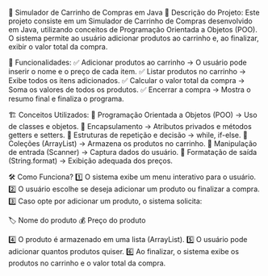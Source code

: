 🛒 Simulador de Carrinho de Compras em Java
📌 Descrição do Projeto:
Este projeto consiste em um Simulador de Carrinho de Compras desenvolvido em Java, utilizando conceitos de Programação Orientada a Objetos (POO). O sistema permite ao usuário adicionar produtos ao carrinho e, ao finalizar, exibir o valor total da compra.

🎯 Funcionalidades:
✅ Adicionar produtos ao carrinho → O usuário pode inserir o nome e o preço de cada item.
✅ Listar produtos no carrinho → Exibe todos os itens adicionados.
✅ Calcular o valor total da compra → Soma os valores de todos os produtos.
✅ Encerrar a compra → Mostra o resumo final e finaliza o programa.

🏗 Conceitos Utilizados:
🔹 Programação Orientada a Objetos (POO) → Uso de classes e objetos.
🔹 Encapsulamento → Atributos privados e métodos getters e setters.
🔹 Estruturas de repetição e decisão → while, if-else.
🔹 Coleções (ArrayList) → Armazena os produtos no carrinho.
🔹 Manipulação de entrada (Scanner) → Captura dados do usuário.
🔹 Formatação de saída (String.format) → Exibição adequada dos preços.

🛠 Como Funciona?
1️⃣ O sistema exibe um menu interativo para o usuário.
2️⃣ O usuário escolhe se deseja adicionar um produto ou finalizar a compra.
3️⃣ Caso opte por adicionar um produto, o sistema solicita:

🏷 Nome do produto
💰 Preço do produto

4️⃣ O produto é armazenado em uma lista (ArrayList).
5️⃣ O usuário pode adicionar quantos produtos quiser.
6️⃣ Ao finalizar, o sistema exibe os produtos no carrinho e o valor total da compra.